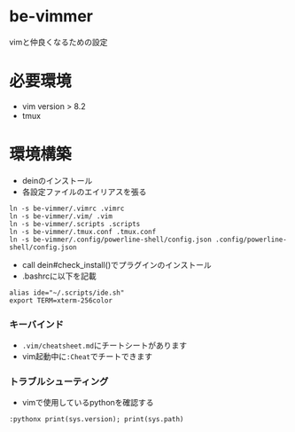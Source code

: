 # be-vimmer
vimと仲良くなるための設定
# 必要環境
- vim version > 8.2
- tmux
# 環境構築
- deinのインストール
- 各設定ファイルのエイリアスを張る
```
ln -s be-vimmer/.vimrc .vimrc 
ln -s be-vimmer/.vim/ .vim
ln -s be-vimmer/.scripts .scripts
ln -s be-vimmer/.tmux.conf .tmux.conf
ln -s be-vimmer/.config/powerline-shell/config.json .config/powerline-shell/config.json
```
- call dein#check_install()でプラグインのインストール
- .bashrcに以下を記載
```
alias ide="~/.scripts/ide.sh"
export TERM=xterm-256color 
```
### キーバインド
- `.vim/cheatsheet.md`にチートシートがあります
- vim起動中に`:Cheat`でチートできます

### トラブルシューティング
- vimで使用しているpythonを確認する
```
:pythonx print(sys.version); print(sys.path)
```
